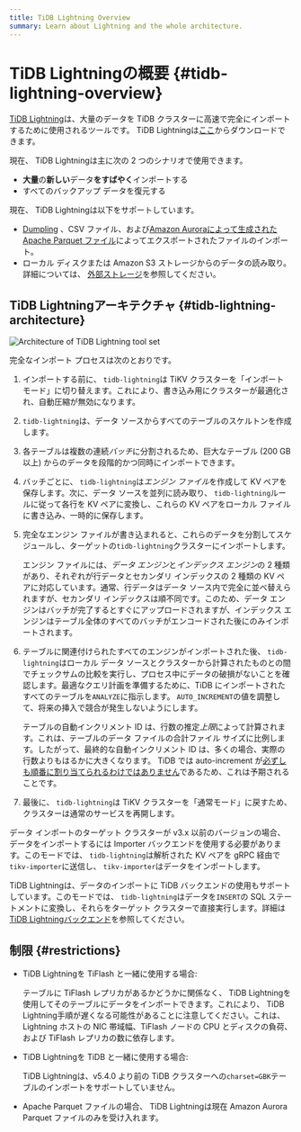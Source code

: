 ```yaml
---
title: TiDB Lightning Overview
summary: Learn about Lightning and the whole architecture.
---
```


# TiDB Lightningの概要 {#tidb-lightning-overview}

[TiDB Lightning](https://github.com/pingcap/tidb-lightning)は、大量のデータを TiDB クラスターに高速で完全にインポートするために使用されるツールです。 TiDB Lightningは[ここ](/download-ecosystem-tools.md)からダウンロードできます。

現在、 TiDB Lightningは主に次の 2 つのシナリオで使用できます。

-   **大量**の<strong>新しい</strong>データ<strong>をすばやく</strong>インポートする
-   すべてのバックアップ データを復元する

現在、 TiDB Lightningは以下をサポートしています。

-   [Dumpling](/dumpling-overview.md) 、CSV ファイル、および[Amazon Auroraによって生成された Apache Parquet ファイル](/migrate-aurora-to-tidb.md)によってエクスポートされたファイルのインポート。
-   ローカル ディスクまたは Amazon S3 ストレージからのデータの読み取り。詳細については、 [外部ストレージ](/br/backup-and-restore-storages.md)を参照してください。

## TiDB Lightningアーキテクチャ {#tidb-lightning-architecture}

![Architecture of TiDB Lightning tool set](https://download.pingcap.com/images/docs/tidb-lightning-architecture.png)

完全なインポート プロセスは次のとおりです。

1.  インポートする前に、 `tidb-lightning`は TiKV クラスターを「インポート モード」に切り替えます。これにより、書き込み用にクラスターが最適化され、自動圧縮が無効になります。

2.  `tidb-lightning`は、データ ソースからすべてのテーブルのスケルトンを作成します。

3.  各テーブルは複数の連続*バッチ*に分割されるため、巨大なテーブル (200 GB 以上) からのデータを段階的かつ同時にインポートできます。

4.  バッチごとに、 `tidb-lightning`は*エンジン ファイル*を作成して KV ペアを保存します。次に、データ ソースを並列に読み取り、 `tidb-lightning`ルールに従って各行を KV ペアに変換し、これらの KV ペアをローカル ファイルに書き込み、一時的に保存します。

5.  完全なエンジン ファイルが書き込まれると、これらのデータを分割してスケジュールし、ターゲットの`tidb-lightning`クラスターにインポートします。

    エンジン ファイルには、*データ エンジン*と<em>インデックス エンジン</em>の 2 種類があり、それぞれが行データとセカンダリ インデックスの 2 種類の KV ペアに対応しています。通常、行データはデータ ソース内で完全に並べ替えられますが、セカンダリ インデックスは順不同です。このため、データ エンジンはバッチが完了するとすぐにアップロードされますが、インデックス エンジンはテーブル全体のすべてのバッチがエンコードされた後にのみインポートされます。

6.  テーブルに関連付けられたすべてのエンジンがインポートされた後、 `tidb-lightning`はローカル データ ソースとクラスターから計算されたものとの間でチェックサムの比較を実行し、プロセス中にデータの破損がないことを確認します。最適なクエリ計画を準備するために、TiDB にインポートされたすべてのテーブルを`ANALYZE`に指示します。 `AUTO_INCREMENT`の値を調整して、将来の挿入で競合が発生しないようにします。

    テーブルの自動インクリメント ID は、行数の推定*上限*によって計算されます。これは、テーブルのデータ ファイルの合計ファイル サイズに比例します。したがって、最終的な自動インクリメント ID は、多くの場合、実際の行数よりもはるかに大きくなります。 TiDB では auto-increment が[必ずしも順番に割り当てられるわけではありません](/mysql-compatibility.md#auto-increment-id)であるため、これは予期されることです。

7.  最後に、 `tidb-lightning`は TiKV クラスターを「通常モード」に戻すため、クラスターは通常のサービスを再開します。

データ インポートのターゲット クラスターが v3.x 以前のバージョンの場合、データをインポートするには Importer バックエンドを使用する必要があります。このモードでは、 `tidb-lightning`は解析された KV ペアを gRPC 経由で`tikv-importer`に送信し、 `tikv-importer`はデータをインポートします。

TiDB Lightningは、データのインポートに TiDB バックエンドの使用もサポートしています。このモードでは、 `tidb-lightning`はデータを`INSERT`の SQL ステートメントに変換し、それらをターゲット クラスターで直接実行します。詳細は[TiDB Lightningバックエンド](/tidb-lightning/tidb-lightning-backends.md)を参照してください。

## 制限 {#restrictions}

-   TiDB Lightningを TiFlash と一緒に使用する場合:

    テーブルに TiFlash レプリカがあるかどうかに関係なく、 TiDB Lightningを使用してそのテーブルにデータをインポートできます。これにより、 TiDB Lightning手順が遅くなる可能性があることに注意してください。これは、Lightning ホストの NIC 帯域幅、TiFlash ノードの CPU とディスクの負荷、および TiFlash レプリカの数に依存します。

-   TiDB Lightningを TiDB と一緒に使用する場合:

    TiDB Lightningは、v5.4.0 より前の TiDB クラスターへの`charset=GBK`テーブルのインポートをサポートしていません。

-   Apache Parquet ファイルの場合、 TiDB Lightningは現在 Amazon Aurora Parquet ファイルのみを受け入れます。
